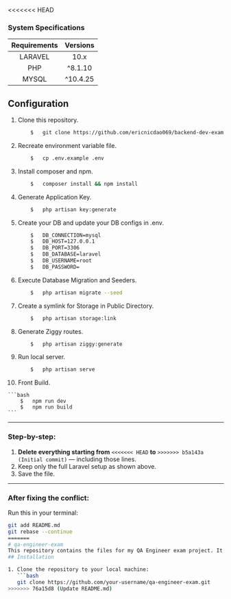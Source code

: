 <<<<<<< HEAD
### System Specifications

| Requirements | Versions |
| :----------: | :------: |
|   LARAVEL    |   10.x    |
|     PHP      | ^8.1.10  |
|    MYSQL     |   ^10.4.25   |

## Configuration

1.  Clone this repository.

    ```bash
        $   git clone https://github.com/ericnicdao069/backend-dev-exam.git
    ```

2.  Recreate environment variable file.

    ```bash
        $   cp .env.example .env
    ```

3.  Install composer and npm.

    ```bash
        $   composer install && npm install
    ```

4.  Generate Application Key.

    ```bash
        $   php artisan key:generate
    ```

5.  Create your DB and update your DB configs in .env.

    ```bash
        $   DB_CONNECTION=mysql
        $   DB_HOST=127.0.0.1
        $   DB_PORT=3306
        $   DB_DATABASE=laravel
        $   DB_USERNAME=root
        $   DB_PASSWORD=
    ```

6.  Execute Database Migration and Seeders.

    ```bash
        $   php artisan migrate --seed
    ```

7.  Create a symlink for Storage in Public Directory.

    ```bash
        $   php artisan storage:link
    ```

8.  Generate Ziggy routes.

    ```bash
        $   php artisan ziggy:generate
    ```

9.  Run local server.

    ```bash
        $   php artisan serve
    ```

10.  Front Build.

    ```bash
        $   npm run dev
        $   npm run build
    ```

---

### Step-by-step:

1. **Delete everything starting from** `<<<<<<< HEAD` **to** `>>>>>>> b5a143a (Initial commit)` — including those lines.
2. Keep only the full Laravel setup as shown above.
3. Save the file.

---

### After fixing the conflict:

Run this in your terminal:

```bash
git add README.md
git rebase --continue
=======
# qa-engineer-exam
This repository contains the files for my QA Engineer exam project. It includes all the necessary components to set up and run the project. Please follow the installation instructions below to get everything up and running on your local machine.
## Installation

1. Clone the repository to your local machine:
   ```bash
   git clone https://github.com/your-username/qa-engineer-exam.git
>>>>>>> 76a15d8 (Update README.md)
